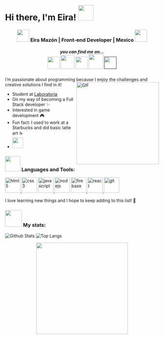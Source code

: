 # Hi there, I'm Eira! <img src="https://media.giphy.com/media/VgCDAzcKvsR6OM0uWg/giphy.gif" width="50">

<h3 align="center"> <img src="https://media.giphy.com/media/2Yj2vRSHrhZIUyVPGl/giphy.gif" width="40"> Eira Mazón |  Front-end Developer |  Mexico <img src="https://media.giphy.com/media/2Yj2vRSHrhZIUyVPGl/giphy.gif" width="40"></h3>
<h5 align="center"> you can find me on... <br>
<a href="https://www.linkedin.com/in/eira-mazon/" target="_blank"> <img src="https://img.icons8.com/doodle/48/000000/linkedin--v2.png" width="40"/></a>
<a href="https://www.hackerrank.com/eira_b_mazon" target="_blank"><img src="https://cdn3.iconfinder.com/data/icons/logos-and-brands-adobe/512/160_Hackerrank-512.png" width="45" /></a>
<a href="https://www.instagram.com/neveiram/" target="_blank"><img src="https://img.icons8.com/doodle/48/000000/instagram-new.png" width="40"/></a>
<a href="mailto:eira.b.mazon@gmail.com"><img src="https://img.icons8.com/plasticine/100/000000/email.png/" width="48"></a>
<a href=""><img src="https://img.icons8.com/dusk/64/000000/domain.png"/ width="40"></a>
 </h5>


I’m passionate about programming because I enjoy the challenges and creative solutions I find in it!
<img align="right" height="270px" alt="GIF" src="https://media.giphy.com/media/UVZ1M8bVwpaF7MTYNk/giphy.gif"/>

- Student at [Laboratoria](https://www.laboratoria.la/) 
- On my way of becoming a Full Stack developer :sparkles: 
- Interested in game development 🎮  
- Fun fact: I used to work at a Starbucks and did basic latte art :coffee:    
- <img src="https://media.giphy.com/media/cklgGnCMnaoWrZW57c/giphy.gif" height="35">



### <img src="https://media.giphy.com/media/mGcNjsfWAjY5AEZNw6/giphy.gif" width="50"> Languages and Tools:

<a href="https://www.w3.org/html/" target="_blank"> <img src="https://media.giphy.com/media/XAxylRMCdpbEWUAvr8/giphy.gif" alt="html5" width="50" height="50"/> </a>
<a href="https://www.w3schools.com/css/" target="_blank"> <img src="https://media.giphy.com/media/fsEaZldNC8A1PJ3mwp/giphy.gif" alt="css3" width="50" height="50"/></a>
<a href="https://developer.mozilla.org/en-US/docs/Web/JavaScript" target="_blank"> <img src="https://media.giphy.com/media/ln7z2eWriiQAllfVcn/giphy.gif" alt="javascript" width="50" height="50"/> </a>
<a href="https://nodejs.org" target="_blank"> <img src="https://media.giphy.com/media/kdFc8fubgS31b8DsVu/giphy.gif" alt="nodejs" width="50" height="50"/></a>
<a href="https://firebase.google.com/" target="_blank"> <img src="https://media.giphy.com/media/Ri2TUcKlaOcaDBxFpY/giphy.gif" alt="firebase" width="50" height="50"/> </a>
<a href="https://reactjs.org/" target="_blank"> <img src="https://media.giphy.com/media/eNAsjO55tPbgaor7ma/giphy.gif" alt="react" width="50" height="50"/> </a>
<a href="https://git-scm.com/" target="_blank"> <img src="https://media.giphy.com/media/kH1DBkPNyZPOk0BxrM/giphy.gif" alt="git" height="50"/> </a>

I love learning new things and I hope to keep adding to this list! :muscle:  


### <img src="https://media.giphy.com/media/cXRew6iGi0cLZSl76j/giphy.gif" width="55"> My stats:

![Github Stats](https://github-readme-stats.vercel.app/api?username=eirabm&count_private=true&show_icons=true&include_all_commits=true&bg_color=B6666F&&title_color=E6B655&&text_color=FFFFFF&&icon_color=aaaaaa&&hide_border=true)
![Top Langs](https://github-readme-stats.vercel.app/api/top-langs/?username=eirabm&bg_color=E6B655&&title_color=B6666F&&text_color=FFFFFF&&hide_border=true)

<!-- ### <img src="https://media.giphy.com/media/553ZGCzYHSQHXiFKA8/giphy.gif" width="50"> My projects: -->

<p align="center">
<img src="https://media.giphy.com/media/Uq4wQcTg1cFaYk97rW/giphy.gif" width="300"/>
 </p>


<!--
**eirabm/eirabm** is a ✨ _special_ ✨ repository because its `README.md` (this file) appears on your GitHub profile.

Here are some ideas to get you started:

- 🔭 I’m currently working on ...
- 🌱 I’m currently learning ...
- 👯 I’m looking to collaborate on ...
- 🤔 I’m looking for help with ...
- 💬 Ask me about ...
- 📫 How to reach me: ...
- 😄 Pronouns: ...
- ⚡ Fun fact: ...
-->

